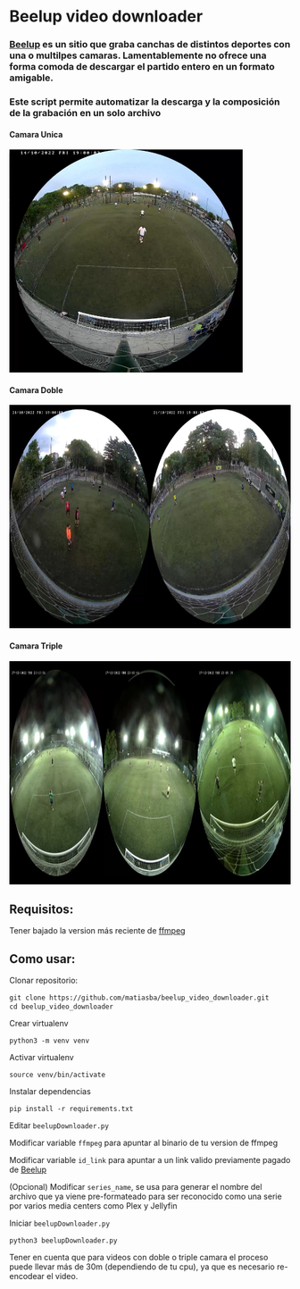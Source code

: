 # Beelup video downloader

### [Beelup](https://www.beelup.com/) es un sitio que graba canchas de distintos deportes con una o multilpes camaras. Lamentablemente no ofrece una forma comoda de descargar el partido entero en un formato amigable.

### Este script permite automatizar la descarga y la composición de la grabación en un solo archivo


#### Camara Unica
<img src="img/single.jpg" alt="drawing" height="400" title="Camara unica"/>

#### Camara Doble
<img src="img/double.jpg" alt="drawing" height="400" title="Camara doble"/>

#### Camara Triple
<img src="img/triple.jpg" alt="drawing" height="400" title="Camara triple"/>

## Requisitos:

Tener bajado la version más reciente de [ffmpeg](https://ffmpeg.org/download.html)

## Como usar:

Clonar repositorio:
```
git clone https://github.com/matiasba/beelup_video_downloader.git
cd beelup_video_downloader
```
Crear virtualenv
```
python3 -m venv venv
```
Activar virtualenv
```
source venv/bin/activate
```
Instalar dependencias
```
pip install -r requirements.txt
```
Editar `beelupDownloader.py`

Modificar variable `ffmpeg` para apuntar al binario de tu version de ffmpeg

Modificar variable `id_link` para apuntar a un link valido previamente pagado de [Beelup](https://www.beelup.com/)

(Opcional) Modificar `series_name`, se usa para generar el nombre del archivo que ya viene pre-formateado para ser reconocido como una serie por varios media centers como Plex y Jellyfin

Iniciar `beelupDownloader.py`
```
python3 beelupDownloader.py
```
Tener en cuenta que para videos con doble o triple camara el proceso puede llevar más de 30m (dependiendo de tu cpu), ya que es necesario re-encodear el video.
